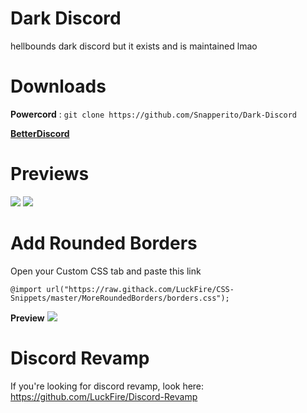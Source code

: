# Dark Discord
 hellbounds dark discord but it exists and is maintained lmao

# Downloads
**Powercord** : `git clone https://github.com/Snapperito/Dark-Discord`

[**BetterDiscord**](http://betterdiscord.net/ghdl/?url=https://raw.githubusercontent.com/Snapperito/Dark-Discord/master/darkdiscord.theme.css)
# Previews

![](https://cdn.discordapp.com/attachments/757721053379297423/761422431960432710/unknown.png)
![](https://cdn.discordapp.com/attachments/757721053379297423/761423393823916032/unknown.png)

# Add Rounded Borders
Open your Custom CSS tab and paste this link
```
@import url("https://raw.githack.com/LuckFire/CSS-Snippets/master/MoreRoundedBorders/borders.css");
```

**Preview**
![](https://cdn.discordapp.com/attachments/757721053379297423/761423997186473984/unknown.png)

# Discord Revamp
If you're looking for discord revamp, look here: https://github.com/LuckFire/Discord-Revamp
